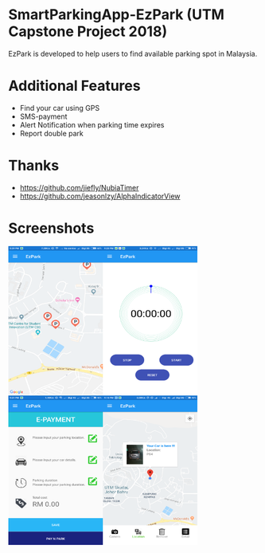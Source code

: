 # SmartParkingApp-EzPark (UTM Capstone Project 2018)
EzPark is developed to help users to find available parking spot in Malaysia.

# Additional Features
+ Find your car using GPS
+ SMS-payment
+ Alert Notification when parking time expires
+ Report double park

# Thanks
+ https://github.com/jiefly/NubiaTimer
+ https://github.com/jeasonlzy/AlphaIndicatorView

# Screenshots

<p>
<img align="left" width="190" height="300" src="https://github.com/LeonardChin2017/SmartParkingApp-EzPark/blob/master/screenshots/screenshot1.png">

<img align="left" width="190" height="300" src="https://github.com/LeonardChin2017/SmartParkingApp-EzPark/blob/master/screenshots/screenshot2.png">

<img align="left" width="190" height="300" src="https://github.com/LeonardChin2017/SmartParkingApp-EzPark/blob/master/screenshots/screenshot3.png">

<img align="left" width="190" height="300" src="https://github.com/LeonardChin2017/SmartParkingApp-EzPark/blob/master/screenshots/screenshot4.png">
</p>
